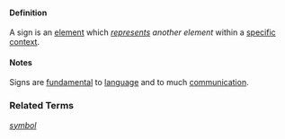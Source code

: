 #### Definition

A sign is an [element](https://github.com/gcassel/Modular-Organization-Terminology/blob/master/terms/element.md) which *[represents](https://github.com/gcassel/Modular-Organization-Terminology/blob/master/terms/represent.md) another element* within a [specific](https://github.com/gcassel/Modular-Organization-Terminology/blob/master/terms/specific.md) [context](https://github.com/gcassel/Modular-Organization-Terminology/blob/master/terms/context.md).

#### Notes

Signs are [fundamental](https://github.com/gcassel/Modular-Organization-Terminology/blob/master/terms/base.md) to [language](https://github.com/gcassel/Modular-Organization-Terminology/blob/master/terms/language.md) and to much [communication](https://github.com/gcassel/Modular-Organization-Terminology/blob/master/terms/communicate.md).

### Related Terms 

*[symbol](https://github.com/gcassel/Modular-Organization-Terminology/blob/master/terms/symbol.md)*
